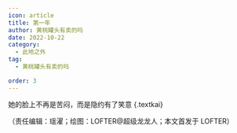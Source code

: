 ```yaml
---
icon: article
title: 第一年
author: 黄桃罐头有卖的吗
date: 2022-10-22
category:
  - 此地之外
tag:
  - 黄桃罐头有卖的吗

order: 3
---
```


她的脸上不再是苦闷，而是隐约有了笑意 {.textkai}

<!-- more -->

<eod />

（责任编辑：瑶濯；绘图：LOFTER@超级龙龙人；本文首发于 LOFTER）

<ArticleAd />